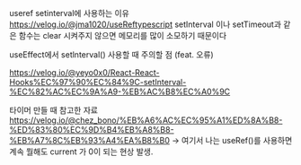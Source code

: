useref setinterval에 사용하는 이유
https://velog.io/@jma1020/useReftypescript
setInterval 이나 setTimeout과 같은 함수는 clear 시켜주지 않으면 메모리를 많이 소모하기 때문이다

useEffect에서 setlnterval() 사용할 때 주의할 점 (feat. 오류)

https://velog.io/@yeyo0x0/React-React-Hooks%EC%97%90%EC%84%9C-setInterval-%EC%82%AC%EC%9A%A9-%EB%AC%B8%EC%A0%9C

타이머 만들 때 참고한 자료 https://velog.io/@chez_bono/%EB%A6%AC%EC%95%A1%ED%8A%B8-%ED%83%80%EC%9D%B4%EB%A8%B8-%EB%A7%8C%EB%93%A4%EA%B8%B0 -> 여기서 나는 useRef()를 사용하면 계속 뭘해도 current 가 0이 되는 현상 발생.
